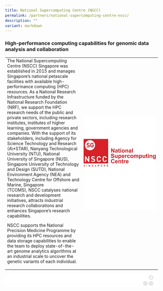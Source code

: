```yaml
---
title: National Supercomputing Centre (NSCC)
permalink: /partners/national-supercomputing-centre-nscc/
description: ""
variant: markdown
---
```

### High-performance computing capabilities for genomic data analysis and collaboration

<table>
	<tbody>
		<tr>
			<td style="width:50%">
The National Supercomputing Centre (NSCC) Singapore was established in 2015 and manages Singapore’s national petascale facilities with available high-performance computing (HPC) resources. As a National Research Infrastructure funded by the National Research Foundation (NRF), we support the HPC research needs of the public and private sectors, including research institutes, institutes of higher learning, government agencies and companies. With the support of its stakeholders, including Agency for Science Technology and Research (A\*STAR), Nanyang Technological University (NTU), National University of Singapore (NUS), Singapore University of Technology and Design (SUTD), National Environment Agency (NEA) and Technology Centre for Offshore and Marine, Singapore (TCOMS),&nbsp;NSCC&nbsp;catalyses national research and development initiatives, attracts industrial research collaborations and enhances Singapore’s research capabilities.

NSCC&nbsp;supports the National Precision Medicine Programme by providing its HPC resources and data storage capabilities to enable the team to&nbsp;deploy state-of-the-art genome analytics algorithms at an industrial scale to uncover the genetic variants of each individual.
							</td>
			<td style="width:50%">
				<img src="/images/Collaborate/Partners/national-supercomputing.jpg">
			</td>
			</tr></tbody></table>
			
			
![](/images/Banners/banners_page%20footer%203%20-%20grey.png)